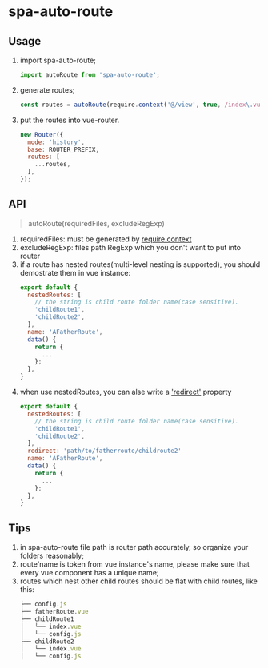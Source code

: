 # spa-auto-route

## Usage
1. import spa-auto-route;
    ```js
    import autoRoute from 'spa-auto-route';
    ```
2. generate routes;
    ```js
    const routes = autoRoute(require.context('@/view', true, /index\.vue$/), /\/component\//);
    ```
3. put the routes into vue-router.
    ```js
    new Router({
      mode: 'history',
      base: ROUTER_PREFIX,
      routes: [
        ...routes,
      ],
    });
    ```

## API

> autoRoute(requiredFiles, excludeRegExp)

1. requiredFiles: must be generated by [require.context](https://webpack.js.org/guides/dependency-management/#require-context)
2. excludeRegExp: files path RegExp which you don't want to put into router
3. if a route has nested routes(multi-level nesting is supported), you should demostrate them in vue instance:
    ```js
    export default {
      nestedRoutes: [
        // the string is child route folder name(case sensitive).
        'childRoute1',
        'childRoute2',
      ],
      name: 'AFatherRoute',
      data() {
        return {
          ...
        };
      },
    }
    ```
4. when use nestedRoutes, you can alse write a ['redirect'](https://router.vuejs.org/guide/essentials/redirect-and-alias.html#redirect) property
    ```js
    export default {
      nestedRoutes: [
        // the string is child route folder name(case sensitive).
        'childRoute1',
        'childRoute2',
      ],
      redirect: 'path/to/fatherroute/childroute2'
      name: 'AFatherRoute',
      data() {
        return {
          ...
        };
      },
    }
    ```

## Tips
1. in spa-auto-route file path is router path accurately, so organize your folders reasonably;
2. route'name is token from vue instance's name, please make sure that every vue component has a unique name;
3. routes which nest other child routes should be flat with child routes, like this:
    ```js
    ├── config.js
    ├── fatherRoute.vue
    ├── childRoute1
    │   └── index.vue
    │   └── config.js
    ├── childRoute2
    │   └── index.vue
    │   └── config.js
    ```
